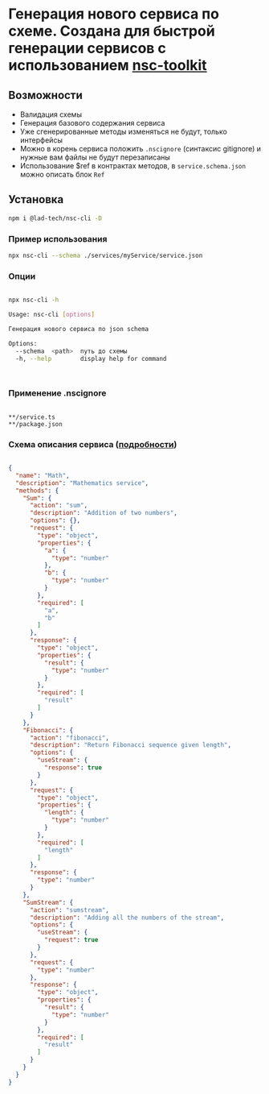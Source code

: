 # Генерация нового сервиса по схеме. Создана для быстрой генерации сервисов с использованием [nsc-toolkit](https://github.com/lad-tech/nsc-toolkit)

## Возможности

* Валидация схемы
* Генерация базового содержания сервиса
* Уже сгенерированные методы изменяться не будут, только интерфейсы
* Можно в корень сервиса положить `.nscignore` (синтаксис gitignore) и нужные вам файлы не будут перезаписаны
* Использование  $ref в контрактах методов, в `service.schema.json` можно описать блок `Ref`

## Установка

```bash
npm i @lad-tech/nsc-cli -D

```

### Пример использования

```bash 
npx nsc-cli --schema ./services/myService/service.json     
```

### Опции

```bash

npx nsc-cli -h 

Usage: nsc-cli [options]

Генерация нового сервиса по json schema

Options:
  --schema  <path>  путь до схемы
  -h, --help        display help for command




```

### Применение .nscignore

```gitignore

**/service.ts
**/package.json

```

### Схема описания сервиса ([подробности](https://github.com/lad-tech/nsc-toolkit))

```json

{
  "name": "Math",
  "description": "Mathematics service",
  "methods": {
    "Sum": {
      "action": "sum",
      "description": "Addition of two numbers",
      "options": {},
      "request": {
        "type": "object",
        "properties": {
          "a": {
            "type": "number"
          },
          "b": {
            "type": "number"
          }
        },
        "required": [
          "a",
          "b"
        ]
      },
      "response": {
        "type": "object",
        "properties": {
          "result": {
            "type": "number"
          }
        },
        "required": [
          "result"
        ]
      }
    },
    "Fibonacci": {
      "action": "fibonacci",
      "description": "Return Fibonacci sequence given length",
      "options": {
        "useStream": {
          "response": true
        }
      },
      "request": {
        "type": "object",
        "properties": {
          "length": {
            "type": "number"
          }
        },
        "required": [
          "length"
        ]
      },
      "response": {
        "type": "number"
      }
    },
    "SumStream": {
      "action": "sumstream",
      "description": "Adding all the numbers of the stream",
      "options": {
        "useStream": {
          "request": true
        }
      },
      "request": {
        "type": "number"
      },
      "response": {
        "type": "object",
        "properties": {
          "result": {
            "type": "number"
          }
        },
        "required": [
          "result"
        ]
      }
    }
  }
}



```



